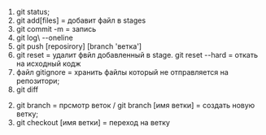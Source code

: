 1. git status;
2. git add[files] = добавит файл в stages
3. git commit -m = запись
4. git log\ --oneline 
5. git push [reposirory] [branch 'ветка']
6. git reset = удалит фвйл добавленный в stage. git reset --hard = откать на исходный кодж
7. файл gitignore = хранить файлы который не отправляется на репозитори;
8. git diff  
<!-- ветки -->
2. git branch = прсмотр веток / git branch [имя ветки] = создать новую ветку;
3. git checkout [имя ветки] = переход на ветку
